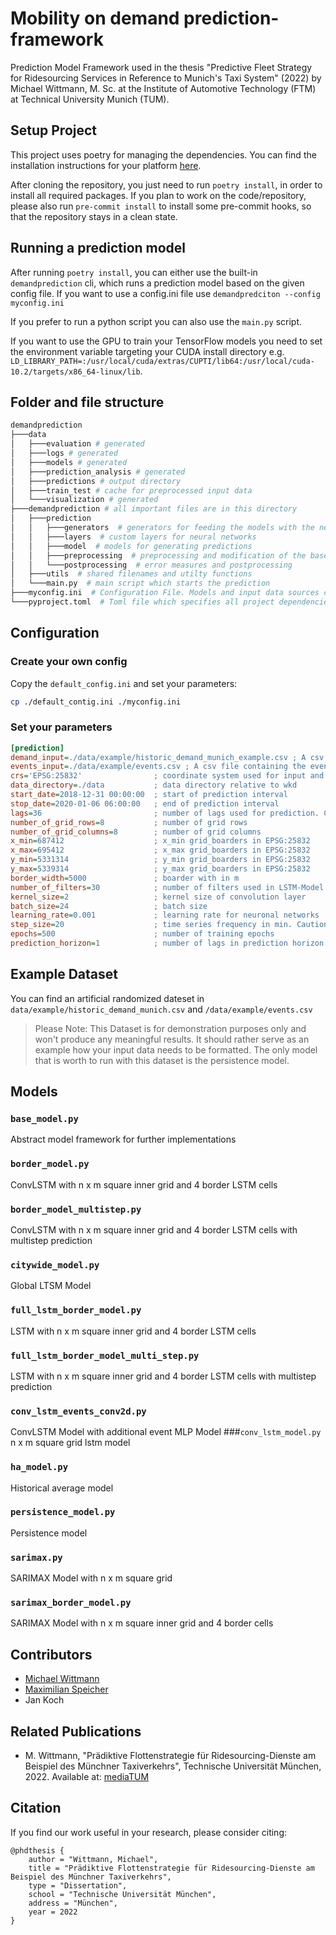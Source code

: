 # Mobility on demand prediction-framework

Prediction Model Framework used in the thesis "Predictive Fleet Strategy for Ridesourcing Services in Reference to Munich's Taxi System" (2022) by Michael Wittmann, M. Sc. at the Institute of Automotive Technology (FTM) at Technical University Munich (TUM).

## Setup Project
This project uses poetry for managing the dependencies. You can find the installation instructions for your platform
[here](https://python-poetry.org/docs/#installation).

After cloning the repository, you just need to run `poetry install`, in order to install all required packages.
If you plan to work on the code/repository, please also run `pre-commit install` to install some pre-commit hooks,
so that the repository stays in a clean state.

## Running a prediction model
After running `poetry install`, you can either use the built-in `demandprediction` cli, which runs a prediction model based on the given config file.
If you want to use a config.ini file use `demandpredciton --config myconfig.ini`

If you prefer to run a python script you can also use the `main.py` script.

If you want to use the GPU to train your TensorFlow models you need to set the environment variable targeting your CUDA install directory e.g. `LD_LIBRARY_PATH=:/usr/local/cuda/extras/CUPTI/lib64:/usr/local/cuda-10.2/targets/x86_64-linux/lib`.

## Folder and file structure
```bash
demandprediction
├───data 
│   ├───evaluation # generated
│   ├───logs # generated
│   ├───models # generated
│   ├───prediction_analysis # generated
│   ├───predictions # output directory
│   ├───train_test # cache for preprocessed input data
│   └───visualization # generated
├───demandprediction # all important files are in this directory
│   ├───prediction
│   │   ├───generators  # generators for feeding the models with the needed data
│   │   ├───layers  # custom layers for neural networks
│   │   ├───model  # models for generating predictions
│   │   ├───preprocessing  # preprocessing and modification of the base data
│   │   └───postprocessing  # error measures and postprocessing
│   ├───utils  # shared filenames and utilty functions
│   └───main.py  # main script which starts the prediction
├───myconfig.ini  # Configuration File. Models and input data sources can be configured by the parameters in this file
└───pyproject.toml  # Toml file which specifies all project dependencies
```

## Configuration
### Create your own config
Copy the `default_config.ini` and set your parameters:
```bash
cp ./default_contig.ini ./myconfig.ini
```
### Set your parameters
```ini
[prediction]
demand_input=./data/example/historic_demand_munich_example.csv ; A csv file containing the demand information
events_input=./data/example/events.csv ; A csv file containing the event information
crs='EPSG:25832'                ; coordinate system used for input and outputs (Reccomended to use a metric system)
data_directory=./data           ; data directory relative to wkd
start_date=2018-12-31 00:00:00  ; start of prediction interval
stop_date=2020-01-06 06:00:00   ; end of prediction interval
lags=36                         ; number of lags used for prediction. Caution!: lagsize and step_size are dependent
number_of_grid_rows=8           ; number of grid rows
number_of_grid_columns=8        ; number of grid columns
x_min=687412                    ; x_min grid_boarders in EPSG:25832
x_max=695412                    ; x_max grid_boarders in EPSG:25832
y_min=5331314                   ; y_min grid_boarders in EPSG:25832
y_max=5339314                   ; y_max grid_boarders in EPSG:25832
border_width=5000               ; boarder with in m
number_of_filters=30            ; number of filters used in LSTM-Model
kernel_size=2                   ; kernel size of convolution layer
batch_size=24                   ; batch size
learning_rate=0.001             ; learning rate for neuronal networks
step_size=20                    ; time series frequency in min. Caution lagsize and ste_szie are dependent
epochs=500                      ; number of training epochs
prediction_horizon=1            ; number of lags in prediction horizon

```

## Example Dataset
You can find an artificial randomized dateset in `data/example/historic_demand_munich.csv` and `/data/example/events.csv`
> Please Note: This Dataset is for demonstration purposes only and won't produce any meaningful results. 
> It should rather serve as an example how your input data needs to be formatted. 
> The only model that is worth to run with this dataset is the persistence model. 

## Models
### `base_model.py`
Abstract model framework for further implementations
### `border_model.py`
ConvLSTM with n x m square inner grid and 4 border LSTM cells
### `border_model_multistep.py`
ConvLSTM with n x m square inner grid and 4 border LSTM cells with multistep prediction
### `citywide_model.py` 
Global LTSM Model
### `full_lstm_border_model.py`
LSTM with n x m square inner grid and 4 border LSTM cells
### `full_lstm_border_model_multi_step.py` 
LSTM with n x m square inner grid and 4 border LSTM cells with multistep prediction
### `conv_lstm_events_conv2d.py`
ConvLSTM Model with additional event MLP Model
###`conv_lstm_model.py`
n x m square grid lstm model
### `ha_model.py` 
Historical average model
### `persistence_model.py` 
Persistence model 
### `sarimax.py`
SARIMAX Model with n x m square grid
### `sarimax_border_model.py`
SARIMAX Model with n x m square inner grid and 4 border cells


## Contributors
- [Michael Wittmann](https://github.com/michaelwittmann)
- [Maximilian Speicher](https://github.com/maxispeicher)
- Jan Koch

## Related Publications
- M. Wittmann, "Prädiktive Flottenstrategie für Ridesourcing-Dienste am Beispiel des Münchner Taxiverkehrs", Technische Universität München, 2022. Available at: [mediaTUM](https://mediatum.ub.tum.de/doc/1638435/document.pdf)

## Citation
If you find our work useful in your research, please consider citing:
```
@phdthesis {
	author = "Wittmann, Michael",
	title = "Prädiktive Flottenstrategie für Ridesourcing-Dienste am Beispiel des Münchner Taxiverkehrs",
	type = "Dissertation",
	school = "Technische Universität München",
	address = "München",
	year = 2022
}
```
